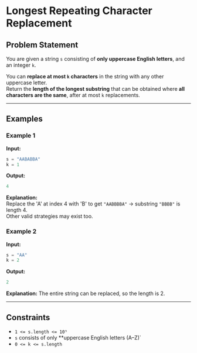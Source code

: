 # Longest Repeating Character Replacement

## Problem Statement

You are given a string `s` consisting of **only uppercase English letters**, and an integer `k`.

You can **replace at most `k` characters** in the string with any other uppercase letter.  
Return the **length of the longest substring** that can be obtained where **all characters are the same**, after at most `k` replacements.

---

## Examples

### Example 1

**Input:**
```python
s = "AABABBA"
k = 1
```
**Output:**
```python
4
```
**Explanation:**  
Replace the 'A' at index 4 with 'B' to get `"AABBBBA"` → substring `"BBBB"` is length 4.  
Other valid strategies may exist too.

### Example 2
**Input:**
```python
s = "AA"
k = 2
```
**Output:**
```python
2
```
**Explanation:**
The entire string can be replaced, so the length is 2.

---

## Constraints

- `1 <= s.length <= 10⁵`
- `s` consists of only **uppercase English letters (A–Z)`
- `0 <= k <= s.length`
